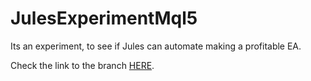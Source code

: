 # JulesExperimentMql5
Its an experiment, to see if Jules can automate making a profitable EA.

Check the link to the branch [HERE](https://github.com/wiseman-timelord/JulesExperimentMql5/tree/feat/jules-experimental-ea).
